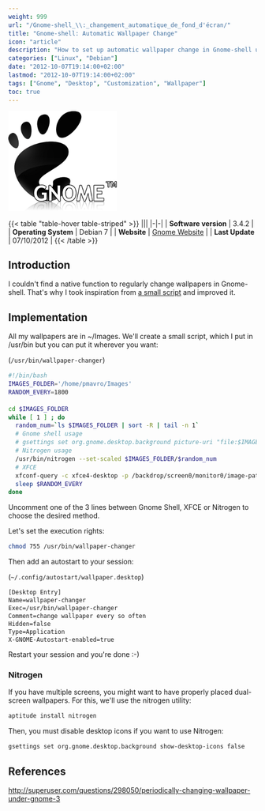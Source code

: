 ```yaml
---
weight: 999
url: "/Gnome-shell_\\:_changement_automatique_de_fond_d'écran/"
title: "Gnome-shell: Automatic Wallpaper Change"
icon: "article"
description: "How to set up automatic wallpaper change in Gnome-shell using a simple script and optional tools like Nitrogen"
categories: ["Linux", "Debian"]
date: "2012-10-07T19:14:00+02:00"
lastmod: "2012-10-07T19:14:00+02:00"
tags: ["Gnome", "Desktop", "Customization", "Wallpaper"]
toc: true
---
```


![Gnome](/images/gnome.png)

{{< table "table-hover table-striped" >}}
|||
|-|-|
| **Software version** | 3.4.2 |
| **Operating System** | Debian 7 |
| **Website** | [Gnome Website](https://www.gnome.org/) |
| **Last Update** | 07/10/2012 |
{{< /table >}}

## Introduction

I couldn't find a native function to regularly change wallpapers in Gnome-shell. That's why I took inspiration from [a small script](https://superuser.com/questions/298050/periodically-changing-wallpaper-under-gnome-3) and improved it.

## Implementation

All my wallpapers are in ~/Images. We'll create a small script, which I put in /usr/bin but you can put it wherever you want:

(`/usr/bin/wallpaper-changer`)

```bash {linenos=table,hl_lines=[9,10]}
#!/bin/bash
IMAGES_FOLDER='/home/pmavro/Images'
RANDOM_EVERY=1800

cd $IMAGES_FOLDER
while [ 1 ] ; do
  random_num=`ls $IMAGES_FOLDER | sort -R | tail -n 1`
  # Gnome shell usage
  # gsettings set org.gnome.desktop.background picture-uri "file:$IMAGES_FOLDER/$random_num"
  # Nitrogen usage
  /usr/bin/nitrogen --set-scaled $IMAGES_FOLDER/$random_num
  # XFCE
  xfconf-query -c xfce4-desktop -p /backdrop/screen0/monitor0/image-path -s $IMAGES_FOLDER/$random_num
  sleep $RANDOM_EVERY
done
```

Uncomment one of the 3 lines between Gnome Shell, XFCE or Nitrogen to choose the desired method.

Let's set the execution rights:

```bash
chmod 755 /usr/bin/wallpaper-changer
```

Then add an autostart to your session:

(`~/.config/autostart/wallpaper.desktop`)

```text
[Desktop Entry]
Name=wallpaper-changer
Exec=/usr/bin/wallpaper-changer
Comment=change wallpaper every so often
Hidden=false
Type=Application
X-GNOME-Autostart-enabled=true
```

Restart your session and you're done :-)

### Nitrogen

If you have multiple screens, you might want to have properly placed dual-screen wallpapers. For this, we'll use the nitrogen utility:

```bash
aptitude install nitrogen
```

Then, you must disable desktop icons if you want to use Nitrogen:

```bash
gsettings set org.gnome.desktop.background show-desktop-icons false
```

## References

http://superuser.com/questions/298050/periodically-changing-wallpaper-under-gnome-3